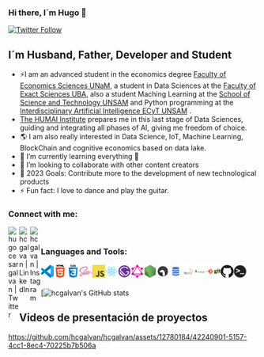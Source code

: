 ### Hi there, I´m Hugo 👋

[![Twitter Follow](https://img.shields.io/twitter/follow/hugocesargalvan?color=1DA1F2&logo=twitter&style=for-the-badge)](https://twitter.com/intent/follow?original_referer=https%3A%2F%2Fgithub.com%2Fhcgalvan&screen_name=hugocesargalvan)


## I´m Husband, Father, Developer and Student
- ⚡I am an advanced student in the economics degree [Faculty of Economics Sciences UNaM](https://www.fce.unam.edu.ar), a student in Data Sciences at the [Faculty of Exact Sciences UBA](https://lcd.exactas.uba.ar/materias/), also a student Maching Learning at the [School of Science and Technology UNSAM](http://www.unsam.edu.ar/escuelas/ciencia/) and Python programming at the [Interdisciplinary Artificial Intelligence ECyT UNSAM](http://www.icifi.unsam.edu.ar) .
- [The HUMAI Institute](https://humai.com.ar/) prepares me in this last stage of Data Sciences, guiding and integrating all phases of AI, giving me freedom of choice.
- 🌎 I am also really interested in Data Science, IoT, Machine Learning, BlockChain and cognitive economics based on data lake.
- 🌱 I’m currently learning everything 🤣
- 👯 I’m looking to collaborate with other content creators
- 🥅 2023 Goals: Contribute more to the development of new technological products
- ⚡ Fun fact: I love to dance and play the guitar.
### Connect with me:
[<img align="left" alt="hugocesargalvan | Twitter" width="22px" src="https://cdn.jsdelivr.net/npm/simple-icons@v3/icons/twitter.svg" />](https://twitter.com/hugocesargalvan)
[<img align="left" alt="hcgalvan | LinkedIn" width="22px" src="https://cdn.jsdelivr.net/npm/simple-icons@v3/icons/linkedin.svg" />](https://linkedin.com/in/hugocesargalvan)
[<img align="left" alt="hcgalvan | Instagram" width="22px" src="https://cdn.jsdelivr.net/npm/simple-icons@v3/icons/instagram.svg" />](https://instagram.com/in/hugocesargalvan)

<br />

### Languages and Tools:
<img align="left" alt="Visual Studio Code" width="26px" src="https://raw.githubusercontent.com/github/explore/80688e429a7d4ef2fca1e82350fe8e3517d3494d/topics/visual-studio-code/visual-studio-code.png" />
<img align="left" alt="HTML5" width="26px" src="https://raw.githubusercontent.com/github/explore/80688e429a7d4ef2fca1e82350fe8e3517d3494d/topics/html/html.png" />
<img align="left" alt="CSS3" width="26px" src="https://raw.githubusercontent.com/github/explore/80688e429a7d4ef2fca1e82350fe8e3517d3494d/topics/css/css.png" />
<img align="left" alt="Sass" width="26px" src="https://raw.githubusercontent.com/github/explore/80688e429a7d4ef2fca1e82350fe8e3517d3494d/topics/sass/sass.png" />
<img align="left" alt="JavaScript" width="26px" src="https://raw.githubusercontent.com/github/explore/80688e429a7d4ef2fca1e82350fe8e3517d3494d/topics/javascript/javascript.png" />
<img align="left" alt="React" width="26px" src="https://raw.githubusercontent.com/github/explore/80688e429a7d4ef2fca1e82350fe8e3517d3494d/topics/react/react.png" />
<img align="left" alt="Gatsby" width="26px" src="https://raw.githubusercontent.com/github/explore/e94815998e4e0713912fed477a1f346ec04c3da2/topics/gatsby/gatsby.png" />
<img align="left" alt="GraphQL" width="26px" src="https://raw.githubusercontent.com/github/explore/80688e429a7d4ef2fca1e82350fe8e3517d3494d/topics/graphql/graphql.png" />
<img align="left" alt="Node.js" width="26px" src="https://raw.githubusercontent.com/github/explore/80688e429a7d4ef2fca1e82350fe8e3517d3494d/topics/nodejs/nodejs.png" />
<img align="left" alt="Deno" width="26px" src="https://raw.githubusercontent.com/github/explore/361e2821e2dea67711cde99c9c40ed357061cf27/topics/deno/deno.png" />
<img align="left" alt="SQL" width="26px" src="https://raw.githubusercontent.com/github/explore/80688e429a7d4ef2fca1e82350fe8e3517d3494d/topics/sql/sql.png" />
<img align="left" alt="MySQL" width="26px" src="https://raw.githubusercontent.com/github/explore/80688e429a7d4ef2fca1e82350fe8e3517d3494d/topics/mysql/mysql.png" />
<img align="left" alt="MongoDB" width="26px" src="https://raw.githubusercontent.com/github/explore/80688e429a7d4ef2fca1e82350fe8e3517d3494d/topics/mongodb/mongodb.png" />
<img align="left" alt="Git" width="26px" src="https://raw.githubusercontent.com/github/explore/80688e429a7d4ef2fca1e82350fe8e3517d3494d/topics/git/git.png" />
<img align="left" alt="GitHub" width="26px" src="https://raw.githubusercontent.com/github/explore/78df643247d429f6cc873026c0622819ad797942/topics/github/github.png" />
<img align="left" alt="Terminal" width="26px" src="https://raw.githubusercontent.com/github/explore/80688e429a7d4ef2fca1e82350fe8e3517d3494d/topics/terminal/terminal.png" />

<br />
<br />

[![hcgalvan's GitHub stats](https://github-readme-stats.vercel.app/api?username=hcgalvan&show_icons=true&theme=radical)


## Videos de presentación de proyectos

https://github.com/hcgalvan/hcgalvan/assets/12780184/42240901-5157-4cc1-8ec4-70225b7b506a

